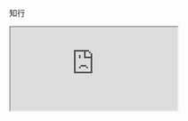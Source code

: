 知行
<div id="tab_1">
    <iframe src="https://github.com/aiwanx/X/issues.html"
           
            frameborder="0"
            scrolling="0"
    ></iframe>
</div>
